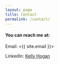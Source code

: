 ```yaml
---
layout: page
title: Contact
permalink: /contact/
---
```


#### You can reach me at:

Email: <{{ site.email }}>

LinkedIn: [Kelly Hogan](https://www.linkedin.com/in/kelly-hogan-184ba5105)
